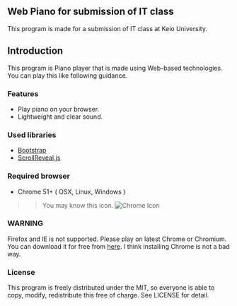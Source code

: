 Web Piano for submission of IT class
------------------------------------

This program is made for a submission of IT class at Keio University.

## Introduction
This program is Piano player that is made using Web-based technologies.  
You can play this like following guidance.


### Features
- Play piano on your browser.
- Lightweight and clear sound.



### Used libraries
- [Bootstrap](http://getbootstrap.com)
- [ScrollReveal.js](https://scrollrevealjs.org)



### Required browser
- Chrome 51+ ( OSX, Linux, Windows )

>> You may know this icon. 
>> ![Chrome Icon](https://upload.wikimedia.org/wikipedia/commons/c/ca/Google_Chrome_for_Android_Icon_2016.svg)

### WARNING
Firefox and IE is not supported. Please play on latest Chrome or Chromium.  
You can download it for free from [here](https://www.google.co.jp/chrome/browser/desktop/).
I think installing Chrome is not a bad way.


### License 
This program is freely distributed under the MIT, so everyone is able to copy, modify, redistribute this free of charge. See LICENSE for detail.